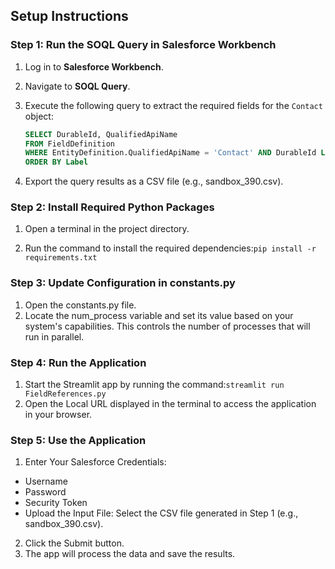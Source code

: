 ## Setup Instructions

### Step 1: Run the SOQL Query in Salesforce Workbench

1. Log in to **Salesforce Workbench**.
2. Navigate to **SOQL Query**.
3. Execute the following query to extract the required fields for the `Contact` object:

   ```sql
   SELECT DurableId, QualifiedApiName
   FROM FieldDefinition 
   WHERE EntityDefinition.QualifiedApiName = 'Contact' AND DurableId LIKE 'Contact.00%'
   ORDER BY Label
   ```
4. Export the query results as a CSV file (e.g., sandbox_390.csv).

### Step 2: Install Required Python Packages

1. Open a terminal in the project directory.

2. Run the command to install the required dependencies:`pip install -r requirements.txt`

### Step 3: Update Configuration in constants.py

1. Open the constants.py file.
2. Locate the num_process variable and set its value based on your system's capabilities. This controls the number of processes that will run in parallel.

### Step 4: Run the Application

1. Start the Streamlit app by running the command:`streamlit run FieldReferences.py`
2. Open the Local URL displayed in the terminal to access the application in your browser.


### Step 5: Use the Application

1. Enter Your Salesforce Credentials:
  - Username
  - Password
  - Security Token
- Upload the Input File: Select the CSV file generated in Step 1 (e.g., sandbox_390.csv).
2. Click the Submit button.
3. The app will process the data and save the results.


